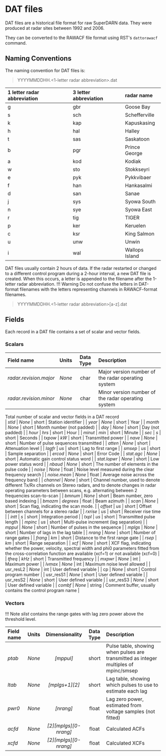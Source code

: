 <!-- Copyright (C) 2020 SuperDARN Canada, University of Saskatchewan 
author(s): Marina Schmidt 

Disclaimer: License under GNU v3.0, the file is found in the root directory under LICENSE 

-->
# DAT files 

DAT files are a historical file format for raw SuperDARN data. They were produced at radar sites between 1992 and 2006. 

They can be converted to the RAWACF file format using RST's `dattorawacf` command.

## Naming Conventions

The naming convention for DAT files is:

> YYYYMMDDHH.<1-letter radar abbreviation>.dat

| 1 letter radar abbreviation | 3 letter abbreviation | radar name     |
| :----                       | :---                  | :---           |
| g                           | gbr                   | Goose Bay      |
| s                           | sch                   | Schefferville  |
| k                           | kap                   | Kapuskasing    |
| h                           | hal                   | Halley         |
| t                           | sas                   | Saskatoon      |
| b                           | pgr                   | Prince George  |
| a                           | kod                   | Kodiak         |
| w                           | sto                   | Stokkseyri     |
| e                           | pyk                   | Pykkvibaer     |
| f                           | han                   | Hankasalmi     |
| d                           | san                   | Sanae          |
| j                           | sys                   | Syowa South    |
| n                           | sye                   | Syowa East     |
| r                           | tig                   | TIGER          |
| p                           | ker                   | Keruelen       |
| c                           | ksr                   | King Salmon    |
| u                           | unw                   | Unwin          |
| i                           | wal                   | Wallops Island |


DAT files usually contain 2 hours of data. If the radar restarted or changed to a different control program during a 2-hour interval, a new DAT file is created. When this occurs, a letter is appended to the filename after the 1-letter radar abbreviation.
!!! Warning
    Do not confuse the letters in DAT-format filenames with the letters representing channels in RAWACF-format filenames. 

> YYYYMMDDHH.<1-letter radar abbreviation>[a-z].dat

## Fields

Each record in a DAT file contains a set of scalar and vector fields. 

### Scalars

| Field name             | Units     | Data Type | Description                                                                                                                                                                                      |
| :----------            | :-----:   | :-------: | :---                                                                                                                                                                                             |
| *radar.revision.major* | *None*    | char      | Major version number of the radar operating system                                                                                                                                               |
| *radar.revision.minor* | *None*    | char      | Minor version number of the radar operating system                                                                                                                                               |
Total number of scalar and vector fields in a DAT record   
| *stid*                 | *None*    | short     | Station identifier                                                                                                                                                                               |
| *year*                 | *None*    | short     | Year                                                                                                                                                                                             |
| *month*                | *None*    | short     | Month number (not padded)                                                                                                                                                                        |
| *day*                  | *None*    | short     | Day (not padded)                                                                                                                                                                                 |
| *hour*                 | *hrs*     | short     | Hour                                                                                                                                                                                             |
| *minut*                | *min*     | short     | Minute                                                                                                                                                                                           |
| *sec*                  | *s*       | short     | Seconds                                                                                                                                                                                          |
| *txpow*                | *kW*      | short     | Transmitted power                                                                                                                                                                                |
| *nave*                 | *None*    | short     | Number of pulse sequences transmitted                                                                                                                                                            |
| *atten*                | *None*    | short     | Attenuation level                                                                                                                                                                                |
| *lagfr*                | *us*      | short     | Lag to first range                                                                                                                                                                               |
| *smsep*                | *us*      | short     | Sample separation                                                                                                                                                                                |
| *ercod*                | *None*    | short     | Error Code                                                                                                                                                                                       |
| *stat.agc*             | *None*    | short     | Automatic gain control status word                                                                                                                                                               |
| *stat.lopwr*           | *None*    | short     | Low power status word                                                                                                                                                                            |
| *nbaud*                | *None*    | short     | The number of elements in the pulse code                                                                                                                                                         |
| *noise*                | *None*    | float     | Noise level measured during the clear frequency search                                                                                                                                                     |
| *noise.mean*           | *None*    | float     | Average noise across the frequency band                                                                                                                                                          |
| *channel*              | *None*    | short     | Channel number, used to denote different Tx/Rx channels on Stereo radars, and to denote changes in radar operating parameters between scans, e.g. alternating between 2 frequencies scan-to-scan |
| *bmnum*                | *None*    | short     | Beam number, zero based indexing                                                                                                                                                                 |
| *bmazm*                | *degrees* | float     | Beam azimuth                                                                                                                                                                                     |
| *scan*                 | *None*    | short     | Scan flag, indicating the scan mode.                                                                                                                                                             |
| *offset*               | *us*      | short     | Offset between channels for a stereo radar                                                                                                                                                       |
| *rxrise*               | *us*      | short     | Receiver rise time                                                                                                                                                                               |
| *intt*                 | *s*       | short     | Integration period                                                                                                                                                            |
| *txpl*                 | *us*      | short     | Transmitted pulse length                                                                                                                                                                         |
| *mpinc*                | *us*      | short     | Multi-pulse increment (lag separation)                                                                                                                                                           |
| *mppul*                | *None*    | short     | Number of pulses in the sequence                                                                                                                                                                 |
| *mplgs*                | *None*    | short     | Number of lags in the lag table                                                                                                                                                                  |
| *nrang*                | *None*    | short     | Number of range gates                                                                                                                                                                            |
| *frang*                | *km*      | short     | Distance to the first range gate                                                                                                                                                                 |
| *rsep*                 | *km*      | short     | Range separation                                                                                                                                                                                 |
| *xcf*                  | *None*    | short     | XCF flag, indicating whether the power, velocity, spectral width and phi0 parameters fitted from the cross-correlation function are available (xcf=1) or not available (xcf=0)                   |
| *tfreq*                | *kHz*     | short     | Transmitted frequency                                                                                                                                                                            |
| *mxpwr*                | *None*      | int       | Maximum power                                                                                                                                                                                    |
| *lvmax*                | *None*    | int       | Maximum noise level allowed                                                                                                                                                                      |
| usr_resL2              | *None*    | int       | User defined variable                                                                                                                                                                            |
| cp                     | *None*     | short     | Control program number                                                                                                                                                                           |
| usr_resS1              | *None*    | short     | User defined variable                                                                                                                                                                            |
| usr_resS2              | *None*    | short     | User defined variable                                                                                                                                                                            |
| usr_resS3              | *None*    | short     | User defined variable                                                                                                                                                                            |
| *combf*                | *None*    | string    | Comment buffer, usually contains the control program name                                                                                                                                        |


### Vectors 

!!! Note
    *slist* contains the range gates with lag zero power above the threshold level.

| Field name  | Units    | Dimensionality | Data Type   | Description                                                                 |
| :---------- | :-----:  | :-------:      | :---:       | :---                                                                        |
| *ptab*      | *None*   | *[mppul]*      | short       | Pulse table, showing when pulses are transmitted as integer multiples of mpinc/smsep                                                              |
| *ltab*      | *None*   | *[mplgs+1][2]* | short       | Lag table, showing which pulses to use to estimate each lag                 |
| *pwr0*      | *None*     | *[nrang]*      | float       | Lag zero power, estimated from voltage samples (not fitted)  |
| *acfd*      | *None*   | *[2][mplgs][0-nrang]*    | float       | Calculated ACFs                                                             |
| *xcfd*      | *None*   | *[2][mplgs][0-nrang]*    | float       | Calculated XCFs                                                             |
